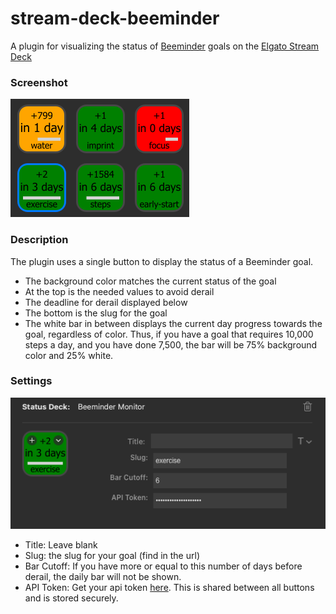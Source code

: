 # stream-deck-beeminder
A plugin for visualizing the status of [Beeminder](https://www.beeminder.com) goals on the [Elgato Stream Deck](https://www.elgato.com/us/en/p/stream-deck-mk2-black)

### Screenshot
![img.png](img.png)

### Description
The plugin uses a single button to display the status of a Beeminder goal.
- The background color matches the current status of the goal
- At the top is the needed values to avoid derail
- The deadline for derail displayed below
- The bottom is the slug for the goal
- The white bar in between displays the current day progress towards the goal, regardless of color. Thus, if you have a goal that requires 10,000 steps a day, and you have done 7,500, the bar will be 75% background color and 25% white.

### Settings
![img_1.png](img_1.png)

- Title: Leave blank
- Slug: the slug for your goal (find in the url)
- Bar Cutoff: If you have more or equal to this number of days before derail, the daily bar will not be shown.
- API Token: Get your api token [here](https://www.beeminder.com/api/v1/auth_token.json). This is shared between all buttons and is stored securely.


